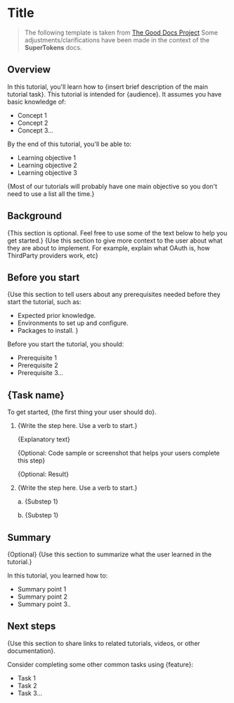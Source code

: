 # Title

> The following template is taken from [The Good Docs Project](https://www.thegooddocsproject.dev/template/tutorial)
> Some adjustments/clarifications have been made in the context of the **SuperTokens** docs.

## Overview

In this tutorial, you'll learn how to {insert brief description of the main tutorial task}. This tutorial is intended for {audience}. It assumes you have basic knowledge of:

- Concept 1
- Concept 2
- Concept 3...

By the end of this tutorial, you'll be able to:

- Learning objective 1
- Learning objective 2
- Learning objective 3

{Most of our tutorials will probably have one main objective so you don't need to use a list all the time.}

## Background

{This section is optional. Feel free to use some of the text below to help you get started.}
{Use this section to give more context to the user about what they are about to implement. For example, explain what OAuth is, how ThirdParty providers work, etc}

## Before you start

{Use this section to tell users about any prerequisites needed before they start the tutorial, such as:

- Expected prior knowledge.
- Environments to set up and configure.
- Packages to install.
  }

Before you start the tutorial, you should:

- Prerequisite 1
- Prerequisite 2
- Prerequisite 3...

## {Task name}

To get started, {the first thing your user should do}.

1. {Write the step here. Use a verb to start.}

   {Explanatory text}

   {Optional: Code sample or screenshot that helps your users complete this step}

   {Optional: Result}

2. {Write the step here. Use a verb to start.}

   a. {Substep 1}

   b. {Substep 1}

## Summary

{Optional}
{Use this section to summarize what the user learned in the tutorial.}

In this tutorial, you learned how to:

- Summary point 1
- Summary point 2
- Summary point 3..

## Next steps

{Use this section to share links to related tutorials, videos, or other documentation}.

Consider completing some other common tasks using {feature}:

- Task 1
- Task 2
- Task 3...
